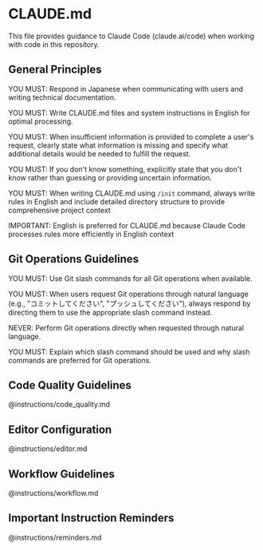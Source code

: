 # CLAUDE.md

This file provides guidance to Claude Code (claude.ai/code) when working
with code in this repository.

## General Principles

YOU MUST: Respond in Japanese when communicating with users and writing
technical documentation.

YOU MUST: Write CLAUDE.md files and system instructions in English for
optimal processing.

YOU MUST: When insufficient information is provided to complete a user's
request, clearly state what information is missing and specify what additional
details would be needed to fulfill the request.

YOU MUST: If you don't know something, explicitly state that you don't know
rather than guessing or providing uncertain information.

YOU MUST: When writing CLAUDE.md using `/init` command, always write rules in
English and include detailed directory structure to provide comprehensive
project context

IMPORTANT: English is preferred for CLAUDE.md because Claude Code processes
rules more efficiently in English context

## Git Operations Guidelines

YOU MUST: Use Git slash commands for all Git operations when available.

YOU MUST: When users request Git operations through natural language (e.g., "コミットしてください", "プッシュしてください"),
always respond by directing them to use the appropriate slash command instead.

NEVER: Perform Git operations directly when requested through natural language.

YOU MUST: Explain which slash command should be used and why slash commands are preferred for Git operations.

## Code Quality Guidelines

@instructions/code_quality.md

## Editor Configuration

@instructions/editor.md

## Workflow Guidelines

@instructions/workflow.md

## Important Instruction Reminders

@instructions/reminders.md
